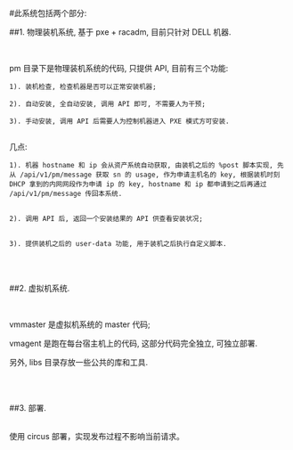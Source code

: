 
#此系统包括两个部分:

##1. 物理装机系统, 基于 pxe + racadm, 目前只针对 DELL 机器.

<br/>

pm 目录下是物理装机系统的代码, 只提供 API, 目前有三个功能:
   
```
1). 装机检查, 检查机器是否可以正常安装机器;
   
2). 自动安装, 全自动安装, 调用 API 即可, 不需要人为干预;
   
3). 手动安装, 调用 API 后需要人为控制机器进入 PXE 模式方可安装.
   
```

几点:
   
```
1). 机器 hostname 和 ip 会从资产系统自动获取, 由装机之后的 %post 脚本实现, 先从 /api/v1/pm/message 获取 sn 的 usage, 作为申请主机名的 key, 根据装机时刻 DHCP 拿到的内网网段作为申请 ip 的 key, hostname 和 ip 都申请到之后再通过 /api/v1/pm/message 传回本系统.


2). 调用 API 后, 返回一个安装结果的 API 供查看安装状况;

   
3). 提供装机之后的 user-data 功能, 用于装机之后执行自定义脚本.
```



<br/><br/>

##2. 虚拟机系统.

<br/>

vmmaster 是虚拟机系统的 master 代码;

vmagent 是跑在每台宿主机上的代码, 这部分代码完全独立, 可独立部署.

另外, libs 目录存放一些公共的库和工具.



<br/><br/>

##3. 部署.

<br/>
使用 circus 部署，实现发布过程不影响当前请求。

